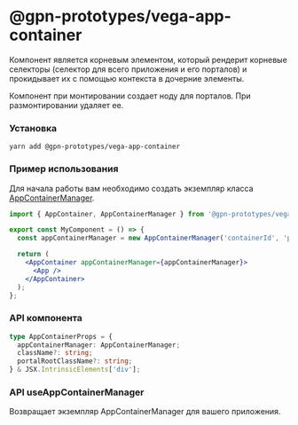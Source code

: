 # @gpn-prototypes/vega-app-container

Компонент является корневым элементом, который рендерит корневые селекторы (селектор для всего приложения и его порталов) и прокидывает их с помощью контекста в дочерние элементы.

Компонент при монтировании создает ноду для порталов. При размонтировании удаляет ее.

### Установка

```
yarn add @gpn-prototypes/vega-app-container
```

### Пример использования

Для начала работы вам необходимо создать экземпляр класса [AppContainerManager](AppContainerManager.md).

```jsx
import { AppContainer, AppContainerManager } from '@gpn-prototypes/vega-app-container';

export const MyComponent = () => {
  const appContainerManager = new AppContainerManager('containerId', 'portalcontainerId'); // прокидываем id для корневого элемента и для корневого портала

  return (
    <AppContainer appContainerManager={appContainerManager}>
      <App />
    </AppContainer>
  );
};
```

### API компонента

```ts
type AppContainerProps = {
  appContainerManager: AppContainerManager;
  className?: string;
  portalRootClassName?: string;
} & JSX.IntrinsicElements['div'];
```

### API useAppContainerManager

Возвращает экземпляр AppContainerManager для вашего приложения.
